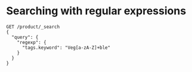 # Searching with regular expressions

```
GET /product/_search
{
  "query": {
    "regexp": {
      "tags.keyword": "Veg[a-zA-Z]+ble"
    }
  }
}
```